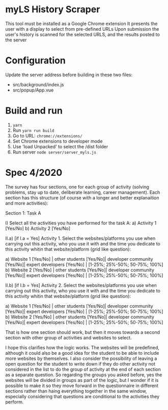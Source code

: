 # myLS History Scraper

This tool must be installed as a Google Chrome extension
It presents the user with a display to select from pre-defined URLs
Upon submission the user's history is scanned for the selected URLS, and the results posted to the server

# Configuration

Update the server address before building in these two files: 
  * src/background/index.js
  * src/popup/App.vue

# Build and run

1. `yarn`
2. Run `yarn run build`
3. Go to URL: `chrome://extensions/`
4. Set Chrome extensions to developer mode
5. Use 'load Unpacked' to select the /dist folder
6. Run server `node server/server_myls.js`

# Spec 4/2020

The survey has four sections, one for each group of activity (solving problems, stay up to date, deliberate learning, career management). Each section has this structure (of course with a longer and better explanaition and more activities):

Section 1: Task A

I) Select all the activities you have performed for the task A:
a) Activity 1 [Yes/No]
b) Activity 2 [Yes/No]

II.a) [if I.a = Yes] Activity 1. Select the websites/platforms you use when carrying out this activity, who you use it with and the time you dedicate to this activity whitin that website/platform (grid like question):

a) Website 1 [Yes/No] | other students [Yes/No]| developer community [Yes/No]| expert developers [Yes/No] | [1-25%; 25%-50%; 50-75%; 100%]
b) Website 2 [Yes/No] | other students [Yes/No]| developer community [Yes/No]| expert developers [Yes/No] ​| [1-25%; 25%-50%; 50-75%; 100%]

II.b) [if I.b = Yes] Activity 2. Select the websites/platforms you use when carrying out this activity, who you use it with and the time you dedicate to this activity whitin that website/platform (grid like question):

a) Website 1 [Yes/No] | other students [Yes/No]| developer community [Yes/No]| expert developers [Yes/No] | [1-25%; 25%-50%; 50-75%; 100%]
b) Website 2 [Yes/No] | other students [Yes/No]| developer community [Yes/No]| expert developers [Yes/No] ​| [1-25%; 25%-50%; 50-75%; 100%]

That is how one section should work, but then it moves towards a second section with other group of activities and websites to select.

I hope this clarifies how the logic works. The websites will be predefined, although it could also be a good idea for the student to be able to include more websites by themselves. I also consider the possibility of leaving a open question for the student to write down if they do other activity not considered in the list to do the group of activity at the end of each section as a separate question. So regarding the groups you asked before, yes the websites will be divided in groups as part of the logic, but I wonder if it is possible to make it so they move forward in the questionnaire in different sections rather than haing everything together in the same window, especially considering that questions are conditional to the activities they perform.
